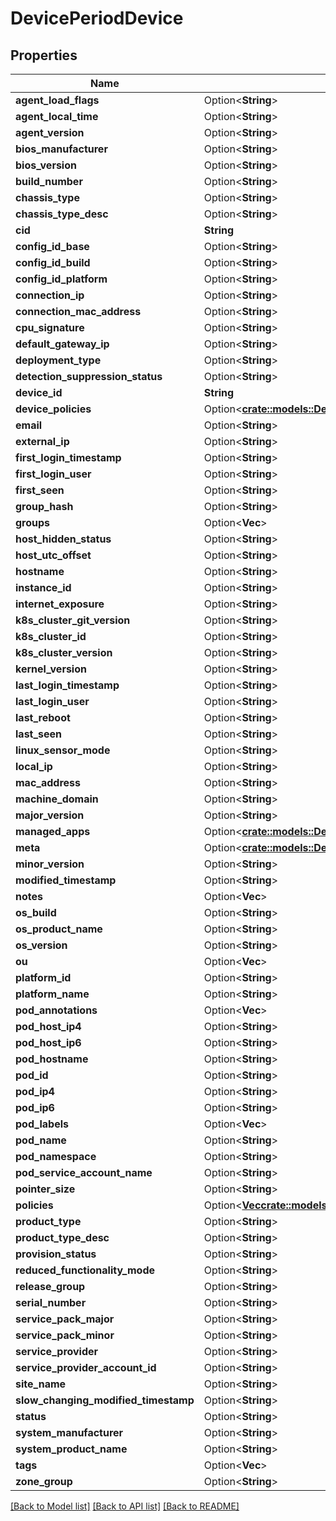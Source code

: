 # DevicePeriodDevice

## Properties

Name | Type | Description | Notes
------------ | ------------- | ------------- | -------------
**agent_load_flags** | Option<**String**> |  | [optional]
**agent_local_time** | Option<**String**> |  | [optional]
**agent_version** | Option<**String**> |  | [optional]
**bios_manufacturer** | Option<**String**> |  | [optional]
**bios_version** | Option<**String**> |  | [optional]
**build_number** | Option<**String**> |  | [optional]
**chassis_type** | Option<**String**> |  | [optional]
**chassis_type_desc** | Option<**String**> |  | [optional]
**cid** | **String** |  |
**config_id_base** | Option<**String**> |  | [optional]
**config_id_build** | Option<**String**> |  | [optional]
**config_id_platform** | Option<**String**> |  | [optional]
**connection_ip** | Option<**String**> |  | [optional]
**connection_mac_address** | Option<**String**> |  | [optional]
**cpu_signature** | Option<**String**> |  | [optional]
**default_gateway_ip** | Option<**String**> |  | [optional]
**deployment_type** | Option<**String**> |  | [optional]
**detection_suppression_status** | Option<**String**> |  | [optional]
**device_id** | **String** |  |
**device_policies** | Option<[**crate::models::DevicePeriodMappedDevicePolicies**](device.MappedDevicePolicies.md)> |  | [optional]
**email** | Option<**String**> |  | [optional]
**external_ip** | Option<**String**> |  | [optional]
**first_login_timestamp** | Option<**String**> |  | [optional]
**first_login_user** | Option<**String**> |  | [optional]
**first_seen** | Option<**String**> |  | [optional]
**group_hash** | Option<**String**> |  | [optional]
**groups** | Option<**Vec<String>**> |  | [optional]
**host_hidden_status** | Option<**String**> |  | [optional]
**host_utc_offset** | Option<**String**> |  | [optional]
**hostname** | Option<**String**> |  | [optional]
**instance_id** | Option<**String**> |  | [optional]
**internet_exposure** | Option<**String**> |  | [optional]
**k8s_cluster_git_version** | Option<**String**> |  | [optional]
**k8s_cluster_id** | Option<**String**> |  | [optional]
**k8s_cluster_version** | Option<**String**> |  | [optional]
**kernel_version** | Option<**String**> |  | [optional]
**last_login_timestamp** | Option<**String**> |  | [optional]
**last_login_user** | Option<**String**> |  | [optional]
**last_reboot** | Option<**String**> |  | [optional]
**last_seen** | Option<**String**> |  | [optional]
**linux_sensor_mode** | Option<**String**> |  | [optional]
**local_ip** | Option<**String**> |  | [optional]
**mac_address** | Option<**String**> |  | [optional]
**machine_domain** | Option<**String**> |  | [optional]
**major_version** | Option<**String**> |  | [optional]
**managed_apps** | Option<[**crate::models::DevicePeriodManagedApps**](device.ManagedApps.md)> |  | [optional]
**meta** | Option<[**crate::models::DevicePeriodDeviceMeta**](device.DeviceMeta.md)> |  | [optional]
**minor_version** | Option<**String**> |  | [optional]
**modified_timestamp** | Option<**String**> |  | [optional]
**notes** | Option<**Vec<String>**> |  | [optional]
**os_build** | Option<**String**> |  | [optional]
**os_product_name** | Option<**String**> |  | [optional]
**os_version** | Option<**String**> |  | [optional]
**ou** | Option<**Vec<String>**> |  | [optional]
**platform_id** | Option<**String**> |  | [optional]
**platform_name** | Option<**String**> |  | [optional]
**pod_annotations** | Option<**Vec<String>**> |  | [optional]
**pod_host_ip4** | Option<**String**> |  | [optional]
**pod_host_ip6** | Option<**String**> |  | [optional]
**pod_hostname** | Option<**String**> |  | [optional]
**pod_id** | Option<**String**> |  | [optional]
**pod_ip4** | Option<**String**> |  | [optional]
**pod_ip6** | Option<**String**> |  | [optional]
**pod_labels** | Option<**Vec<String>**> |  | [optional]
**pod_name** | Option<**String**> |  | [optional]
**pod_namespace** | Option<**String**> |  | [optional]
**pod_service_account_name** | Option<**String**> |  | [optional]
**pointer_size** | Option<**String**> |  | [optional]
**policies** | Option<[**Vec<crate::models::DevicePeriodDevicePolicy>**](device.DevicePolicy.md)> |  | [optional]
**product_type** | Option<**String**> |  | [optional]
**product_type_desc** | Option<**String**> |  | [optional]
**provision_status** | Option<**String**> |  | [optional]
**reduced_functionality_mode** | Option<**String**> |  | [optional]
**release_group** | Option<**String**> |  | [optional]
**serial_number** | Option<**String**> |  | [optional]
**service_pack_major** | Option<**String**> |  | [optional]
**service_pack_minor** | Option<**String**> |  | [optional]
**service_provider** | Option<**String**> |  | [optional]
**service_provider_account_id** | Option<**String**> |  | [optional]
**site_name** | Option<**String**> |  | [optional]
**slow_changing_modified_timestamp** | Option<**String**> |  | [optional]
**status** | Option<**String**> |  | [optional]
**system_manufacturer** | Option<**String**> |  | [optional]
**system_product_name** | Option<**String**> |  | [optional]
**tags** | Option<**Vec<String>**> |  | [optional]
**zone_group** | Option<**String**> |  | [optional]

[[Back to Model list]](../README.md#documentation-for-models) [[Back to API list]](../README.md#documentation-for-api-endpoints) [[Back to README]](../README.md)
